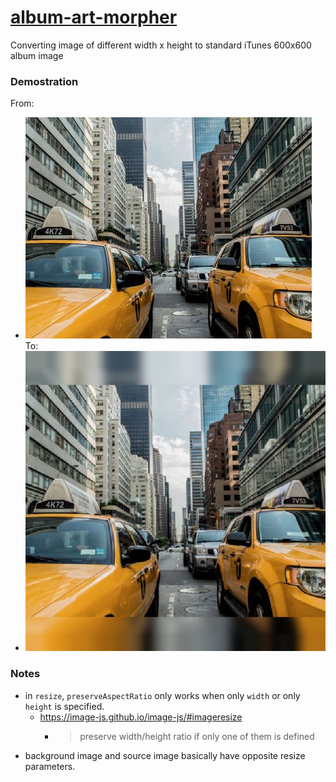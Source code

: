 [album-art-morpher](https://dirkarnez.github.io/album-art-morpher/)
===================================================================
Converting image of different width x height to standard iTunes 600x600 album image
### Demostration
From: 
- ![](images/original.jpg)   
To:
- ![](images/result.jpg)
### Notes
- in `resize`, `preserveAspectRatio` only works when only `width` or only `height` is specified.
    - https://image-js.github.io/image-js/#imageresize
        - > preserve width/height ratio if only one of them is defined
- background image and source image basically have opposite resize parameters.
